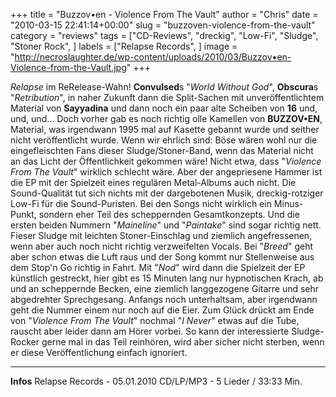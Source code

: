 +++
title = "Buzzov•en - Violence From The Vault"
author = "Chris"
date = "2010-03-15 22:41:14+00:00"
slug = "buzzoven-violence-from-the-vault"
category = "reviews"
tags = ["CD-Reviews", "dreckig", "Low-Fi", "Sludge", "Stoner Rock", ]
labels = ["Relapse Records", ]
image = "http://necroslaughter.de/wp-content/uploads/2010/03/Buzzov•en-Violence-from-the-Vault.jpg"
+++

_Relapse_ im ReRelease-Wahn! **Convulsed**s "_World Without God_", **Obscura**s "_Retribution_", in naher Zukunft dann die Split-Sachen mit unveröffentlichtem Material von **Sayyadina** und dann noch ein paar alte Scheiben von **16** und, und, und... Doch vorher gab es noch richtig olle Kamellen von **BUZZOV•EN**, Material, was irgendwann 1995 mal auf Kasette gebannt wurde und seither nicht veröffentlicht wurde. Wenn wir ehrlich sind: Böse wären wohl nur die eingefleischten Fans dieser Sludge/Stoner-Band, wenn das Material nicht an das Licht der Öffentlichkeit gekommen wäre!
Nicht etwa, dass "_Violence From The Vault_" wirklich schlecht wäre. Aber der angepriesene Hammer ist die EP mit der Spielzeit eines regulären Metal-Albums auch nicht. Die Sound-Qualität tut sich nichts mit der dargebotenen Musik, dreckig-rotziger Low-Fi für die Sound-Puristen. Bei den Songs nicht wirklich ein Minus-Punkt, sondern eher Teil des scheppernden Gesamtkonzepts. Und die ersten beiden Nummern "_Maineline_" und "_Paintake_" sind sogar richtig nett. Fieser Sludge mit leichten Stoner-Einschlag und ziemlich angefressenen, wenn aber auch noch nicht richtig verzweifelten Vocals. Bei "_Breed_" geht aber schon etwas die Luft raus und der Song kommt nur Stellenweise aus dem Stop'n Go richtig in Fahrt. Mit "_Nod_" wird dann die Spielzeit der EP künstlich gestreckt, hier gibt es 15 Minuten lang nur hypnotischen Krach, ab und an scheppernde Becken, eine ziemlich langgezogene Gitarre und sehr abgedrehter Sprechgesang. Anfangs noch unterhaltsam, aber irgendwann geht die Nummer einem nur noch auf die Eier. Zum Glück drückt am Ende von "_Violence From The Vault_" nochmal "_I Never_" etwas auf die Tube, rauscht aber leider dann am Hörer vorbei.
So kann der interessierte Sludge-Rocker gerne mal in das Teil reinhören, wird aber sicher nicht sterben, wenn er diese Veröffentlichung einfach ignoriert.





---
**Infos**
Relapse Records - 05.01.2010
CD/LP/MP3 - 5 Lieder / 33:33 Min.
